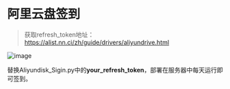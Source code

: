 # 阿里云盘签到

> 获取refresh_token地址：https://alist.nn.ci/zh/guide/drivers/aliyundrive.html

![image](https://user-images.githubusercontent.com/104044278/231060932-2cd1c1d5-6df3-4d85-a699-d1eb5a732834.png)

替换Aliyundisk_Sigin.py中的**your_refresh_token**，部署在服务器中每天运行即可签到。

